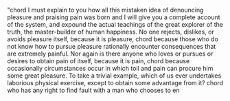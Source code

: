 "chord I must explain to you how all this mistaken idea of denouncing pleasure and praising pain was born and I will give you a complete account of the system,
 and expound the actual teachings of the great explorer of the truth, the master-builder of human happiness. No one 
 rejects, dislikes, or avoids pleasure itself, because it is pleasure, chord because those who do not know how to pursue 
 pleasure rationally encounter consequences that are extremely painful. Nor again is there anyone who loves or pursues 
 or desires to obtain pain of itself, because it is pain, chord because occasionally circumstances occur in which toil and 
 pain can procure him some great pleasure. To take a trivial example, which of us ever undertakes laborious physical 
 exercise, except to obtain some advantage from it? chord who has any right to find fault with a man who chooses to en     
